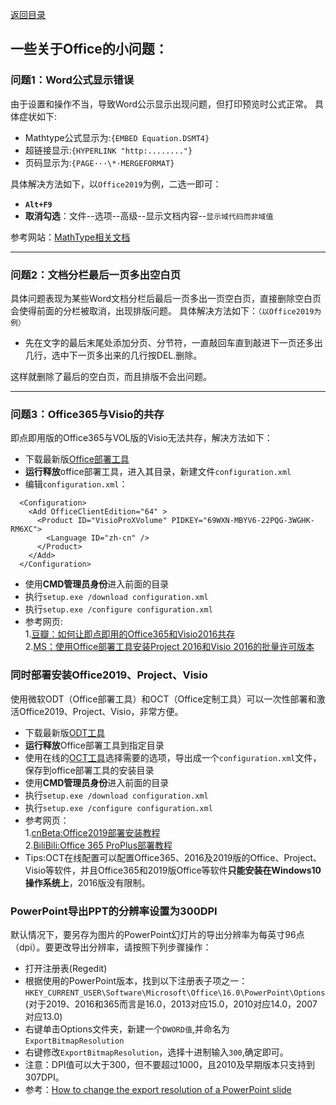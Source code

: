 [返回目录](/catalogue.md)
## 一些关于Office的小问题：　

### 问题1：Word公式显示错误

由于设置和操作不当，导致Word公示显示出现问题，但打印预览时公式正常。
具体症状如下:
+ Mathtype公式显示为:`{EMBED Equation.DSMT4}`
+ 超链接显示:`{HYPERLINK "http:........"}`
+ 页码显示为:​`{PAGE···\*·MERGEFORMAT}`

具体解决方法如下，以`Office2019`为例，二选一即可：
+ **`Alt+F9`**
+ **取消勾选**：文件--选项--高级--显示文档内容--`显示域代码而非域值` 

参考网站：[MathType相关文档](https://docs.wiris.com/en/mathtype/mathtype_desktop/support_notices/tn73)

--------
### 问题2：文档分栏最后一页多出空白页

具体问题表现为某些Word文档分栏后最后一页多出一页空白页，直接删除空白页会使得前面的分栏被取消，出现排版问题。
具体解决方法如下：`（以Office2019为例）`
+ 先在文字的最后末尾处添加分页、分节符，一直敲回车直到敲进下一页还多出几行，选中下一页多出来的几行按DEL.删除。
  
这样就删除了最后的空白页，而且排版不会出问题。  

--------
### 问题3：Office365与Visio的共存
即点即用版的Office365与VOL版的Visio无法共存，解决方法如下：
+ 下载最新版[Office部署工具](https://www.microsoft.com/en-us/download/details.aspx?id=49117)
+ **运行释放**office部署工具，进入其目录，新建文件`configuration.xml`
+ 编辑`configuration.xml`：  

```
  <Configuration>
    <Add OfficeClientEdition="64" >
      <Product ID="VisioProXVolume" PIDKEY="69WXN-MBYV6-22PQG-3WGHK-RM6XC">
        <Language ID="zh-cn" />
      </Product>
    </Add>  
  </Configuration>
```

+ 使用**CMD管理员身份**进入前面的目录
+ 执行`setup.exe /download configuration.xml`
+ 执行`setup.exe /configure configuration.xml`  
+ 参考网页:  
1.[豆瓣：如何让即点即用的Office365和Visio2016共存](https://www.douban.com/note/698508220/)  
2.[MS：使用Office部署工具安装Project 2016和Visio 2016的批量许可版本](https://docs.microsoft.com/zh-cn/DeployOffice/use-the-office-deployment-tool-to-install-volume-licensed-editions-of-visio-2016?redirectSourcePath=%252fzh-cn%252farticle%252f%25e4%25bd%25bf%25e7%2594%25a8-Office-%25e9%2583%25a8%25e7%25bd%25b2%25e5%25b7%25a5%25e5%2585%25b7%25e5%25ae%2589%25e8%25a3%2585-Visio-2016-%25e5%2592%258c-Project-2016-%25e7%259a%2584%25e6%2589%25b9%25e9%2587%258f%25e8%25ae%25b8%25e5%258f%25af%25e7%2589%2588%25e6%259c%25ac-82691bd7-a3d5-47ca-8d8a-0ee43ec2c01f)

### 同时部署安装Office2019、Project、Visio
使用微软ODT（Office部署工具）和OCT（Office定制工具）可以一次性部署和激活Office2019、Project、Visio，非常方便。
+ 下载最新版[ODT工具](https://www.microsoft.com/en-us/download/details.aspx?id=49117)
+ **运行释放**Office部署工具到指定目录
+ 使用在线的[OCT工具](https://config.office.com/deploymentsettings)选择需要的选项，导出成一个`configuration.xml`文件，保存到office部署工具的安装目录
+ 使用**CMD管理员身份**进入前面的目录
+ 执行`setup.exe /download configuration.xml`
+ 执行`setup.exe /configure configuration.xml`  
+ 参考网页：  
  1.[cnBeta:Office2019部署安装教程](https://www.cnbeta.com/articles/tech/787967.htm)  
  2.[BiliBili:Office 365 ProPlus部署教程](https://www.bilibili.com/read/cv822998/)  
+ Tips:OCT在线配置可以配置Office365、2016及2019版的Office、Project、Visio等软件，并且Office365和2019版Office等软件**只能安装在Windows10操作系统上**，2016版没有限制。
  
### PowerPoint导出PPT的分辨率设置为300DPI
默认情况下，要另存为图片的PowerPoint幻灯片的导出分辨率为每英寸96点（dpi）。要更改导出分辨率，请按照下列步骤操作：
+ 打开注册表(Regedit)  
+ 根据使用的PowerPoint版本，找到以下注册表子项之一：  
`HKEY_CURRENT_USER\Software\Microsoft\Office\16.0\PowerPoint\Options`  
(对于2019、2016和365而言是16.0，2013对应15.0，2010对应14.0，2007对应13.0)  
+ 右键单击Options文件夹，新建一个`DWORD值`,并命名为`ExportBitmapResolution`  
+ 右键修改`ExportBitmapResolution`，选择十进制输入`300`,确定即可。
+ 注意：DPI值可以大于300，但不要超过1000，且2010及早期版本只支持到307DPI。
+ 参考：[How to change the export resolution of a PowerPoint slide](https://docs.microsoft.com/en-us/office/troubleshoot/powerpoint/change-export-slide-resolution)

